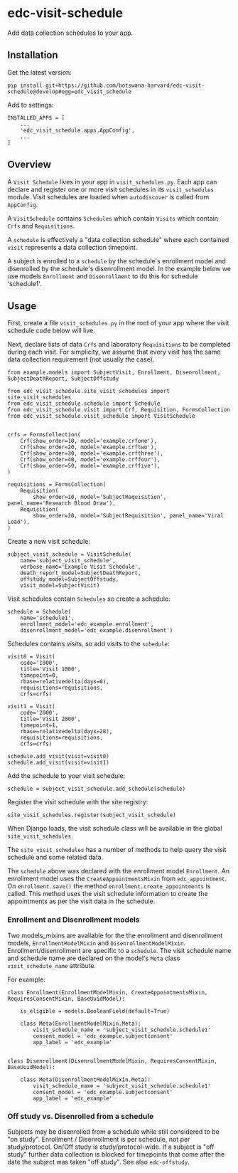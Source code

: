 # edc-visit-schedule

Add data collection schedules to your app.

## Installation

Get the latest version:

    pip install git+https://github.com/botswana-harvard/edc-visit-schedule@develop#egg=edc_visit_schedule

Add to settings:

    INSTALLED_APPS = [
        ...
        'edc_visit_schedule.apps.AppConfig',
        ...
    ]


## Overview

A `Visit Schedule` lives in your app in `visit_schedules.py`. Each app can declare and register one or more visit schedules in its `visit_schedules` module. Visit schedules are loaded when `autodiscover` is called from `AppConfig`.

A `VisitSchedule` contains `Schedules` which contain `Visits` which contain `Crfs` and `Requisitions`.

A `schedule` is effectively a "data collection schedule" where each contained `visit` represents a data collection timepoint.

A subject is enrolled to a `schedule` by the schedule's enrollment model and disenrolled by the schedule's disenrollment model. In the example below we use models `Enrollment` and `Disenrollment` to do this for schedule 'schedule1'.

## Usage

First, create a file `visit_schedules.py` in the root of your app where the visit schedule code below will live.

Next, declare lists of data `Crfs` and laboratory `Requisitions` to be completed during each visit. For simplicity, we assume that every visit has the same data collection requirement (not usually the case).

    from example.models import SubjectVisit, Enrollment, Disenrollment, SubjectDeathReport, SubjectOffstudy

    from edc_visit_schedule.site_visit_schedules import site_visit_schedules
    from edc_visit_schedule.schedule import Schedule
    from edc_visit_schedule.visit import Crf, Requisition, FormsCollection
    from edc_visit_schedule.visit_schedule import VisitSchedule
    
    
    crfs = FormsCollection(
        Crf(show_order=10, model='example.crfone'),
        Crf(show_order=20, model='example.crftwo'),
        Crf(show_order=30, model='example.crfthree'),
        Crf(show_order=40, model='example.crffour'),
        Crf(show_order=50, model='example.crffive'),
    )
    
    requisitions = FormsCollection(
        Requisition(
            show_order=10, model='SubjectRequisition', panel_name='Research Blood Draw'),
        Requisition(
            show_order=20, model='SubjectRequisition', panel_name='Viral Load'),
    )

Create a new visit schedule:

    subject_visit_schedule = VisitSchedule(
        name='subject_visit_schedule',
        verbose_name='Example Visit Schedule',
        death_report_model=SubjectDeathReport,
        offstudy_model=SubjectOffstudy,
        visit_model=SubjectVisit)


Visit schedules contain `Schedules` so create a schedule:

    schedule = Schedule(
        name='schedule1',
        enrollment_model='edc_example.enrollment',
        disenrollment_model='edc_example.disenrollment')

Schedules contains visits, so add visits to the `schedule`:

    visit0 = Visit(
        code='1000',
        title='Visit 1000',
        timepoint=0,
        rbase=relativedelta(days=0),
        requisitions=requisitions,
        crfs=crfs)

    visit1 = Visit(
        code='2000',
        title='Visit 2000',
        timepoint=1,
        rbase=relativedelta(days=28),
        requisitions=requisitions,
        crfs=crfs)

    schedule.add_visit(visit=visit0)
    schedule.add_visit(visit=visit1)


Add the schedule to your visit schedule:

    schedule = subject_visit_schedule.add_schedule(schedule)

Register the visit schedule with the site registry:

    site_visit_schedules.register(subject_visit_schedule)

When Django loads, the visit schedule class will be available in the global `site_visit_schedules`.

The `site_visit_schedules` has a number of methods to help query the visit schedule and some related data.

The `schedule` above was declared with the enrollment model `Enrollment`. An enrollment model uses the `CreateAppointmentsMixin` from `edc_appointment`. On `enrollment.save()` the method `enrollment.create_appointments` is called. This method uses the visit schedule information to create the appointments as per the visit data in the schedule.

### Enrollment and Disenrollment models

Two models_mixins are available for the the enrollment and disenrollment models, `EnrollmentModelMixin` and `DisenrollmentModelMixin`. Enrollment/disenrollment are specific to a `schedule`. The visit schedule name and schedule name are declared on the model's `Meta` class `visit_schedule_name` attribute.

For example:

    class Enrollment(EnrollmentModelMixin, CreateAppointmentsMixin, RequiresConsentMixin, BaseUuidModel):
    
        is_eligible = models.BooleanField(default=True)
    
        class Meta(EnrollmentModelMixin.Meta):
            visit_schedule_name = 'subject_visit_schedule.schedule1'
            consent_model = 'edc_example.subjectconsent'
            app_label = 'edc_example'
    
    
    class Disenrollment(DisenrollmentModelMixin, RequiresConsentMixin, BaseUuidModel):
    
        class Meta(DisenrollmentModelMixin.Meta):
            visit_schedule_name = 'subject_visit_schedule.schedule1'
            consent_model = 'edc_example.subjectconsent'
            app_label = 'edc_example'


### Off study vs. Disenrolled from a schedule

Subjects may be disenrolled from a schedule while still considered to be "on study". Enrollment / Disenrollment is per schedule, not per study/protocol. On/Off study is study/protocol-wide. If a subject is "off study" further data collection is blocked for timepoints that come after the date the subject was taken "off study". See also `edc-offstudy`. 
